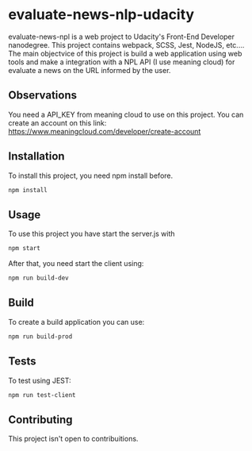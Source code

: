 # evaluate-news-nlp-udacity

evaluate-news-npl is a web project to Udacity's Front-End Developer nanodegree. This project contains webpack, SCSS, Jest, NodeJS, etc.... The main objectvice of this project is build a web application using web tools and make a integration with a NPL API (I use meaning cloud) for evaluate a news on the URL informed by the user. 

## Observations
You need a API_KEY from meaning cloud to use on this project. You can create an account on this link: https://www.meaningcloud.com/developer/create-account

## Installation

To install this project, you need npm install before.
```bash
npm install
```

## Usage

To use this project you have start the server.js with 
```bash
npm start
```
After that, you need start the client using:

```bash
npm run build-dev
```

## Build
To create a build application you can use:
```bash
npm run build-prod
```

## Tests
To test using JEST:
```bash
npm run test-client
```

## Contributing
This project isn't open to contribuitions.
